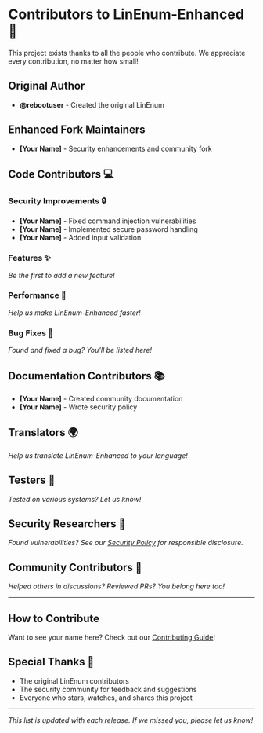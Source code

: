 # Contributors to LinEnum-Enhanced 🌟

This project exists thanks to all the people who contribute. We appreciate every contribution, no matter how small!

## Original Author
- **@rebootuser** - Created the original LinEnum

## Enhanced Fork Maintainers
- **[Your Name]** - Security enhancements and community fork

## Code Contributors 💻

### Security Improvements 🔒
- **[Your Name]** - Fixed command injection vulnerabilities
- **[Your Name]** - Implemented secure password handling
- **[Your Name]** - Added input validation

### Features ✨
*Be the first to add a new feature!*

### Performance 🚀
*Help us make LinEnum-Enhanced faster!*

### Bug Fixes 🐛
*Found and fixed a bug? You'll be listed here!*

## Documentation Contributors 📚
- **[Your Name]** - Created community documentation
- **[Your Name]** - Wrote security policy

## Translators 🌍
*Help us translate LinEnum-Enhanced to your language!*

## Testers 🧪
*Tested on various systems? Let us know!*

## Security Researchers 🔐
*Found vulnerabilities? See our [Security Policy](SECURITY.md) for responsible disclosure.*

## Community Contributors 💬
*Helped others in discussions? Reviewed PRs? You belong here too!*

---

## How to Contribute

Want to see your name here? Check out our [Contributing Guide](CONTRIBUTING.md)!

## Special Thanks 🙏

- The original LinEnum contributors
- The security community for feedback and suggestions
- Everyone who stars, watches, and shares this project

---

*This list is updated with each release. If we missed you, please let us know!*